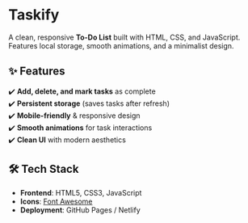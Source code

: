 # Taskify
A clean, responsive **To-Do List** built with HTML, CSS, and JavaScript. Features local storage, smooth animations, and a minimalist design.
## ✨ Features  
✔️ **Add, delete, and mark tasks** as complete  
✔️ **Persistent storage** (saves tasks after refresh)  
✔️ **Mobile-friendly** & responsive design  
✔️ **Smooth animations** for task interactions  
✔️ **Clean UI** with modern aesthetics  

## 🛠️ Tech Stack  
- **Frontend**: HTML5, CSS3, JavaScript  
- **Icons**: [Font Awesome](https://fontawesome.com)  
- **Deployment**: GitHub Pages / Netlify  
